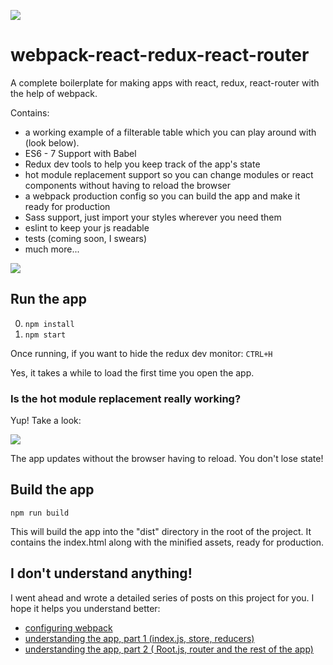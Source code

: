 ![](http://jpsierens.com/wp-content/uploads/2016/06/react-eco-wp.gif)

# webpack-react-redux-react-router
A complete boilerplate for making apps with react, redux, react-router with the help of webpack. 

Contains: 

* a working example of a filterable table which you can play around with (look below).
* ES6 - 7 Support with Babel
* Redux dev tools to help you keep track of the app's state
* hot module replacement support so you can change modules or react components without having to reload the browser
* a webpack production config so you can build the app and make it ready for production
* Sass support, just import your styles wherever you need them
* eslint to keep your js readable
* tests (coming soon, I swears)
* much more...



![](http://jpsierens.com/wp-content/uploads/2016/06/filterableTable-1.gif)


## Run the app

0. ```npm install```
0. ```npm start```

Once running, if you want to hide the redux dev monitor: ```CTRL+H```

Yes, it takes a while to load the first time you open the app.

### Is the hot module replacement really working?

Yup! Take a look:

![](http://jpsierens.com/wp-content/uploads/2016/06/HMR4.gif)

The app updates without the browser having to reload. You don't lose state!

## Build the app
```npm run build```

This will build the app into the "dist" directory in the root of the project. It contains the index.html along with the minified assets, ready for production.

## I don't understand anything!

I went ahead and wrote a detailed series of posts on this project for you. I hope it helps you understand better:

* [configuring webpack](http://jpsierens.com/tutorial-react-redux-webpack/)
* [understanding the app, part 1 (index.js, store, reducers)](http://jpsierens.com/simple-react-redux-application/)
* [understanding the app, part 2 ( Root.js, router and the rest of the app)](http://jpsierens.com/simple-react-redux-application-2/)

